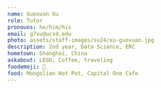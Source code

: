 ```yaml
---
name: Guoxuan Xu
role: Tutor
pronouns: he/him/his
email: g7xu@ucsd.edu
photo: assets/staff-images/su24/xu-guoxuan.jpg
description: 2nd year, Data Science, ERC
hometown: Shanghai, China
askabout: LEGO, Coffee, traveling
foodemoji: 🥘
food: Mongolian Hot Pot, Capital One Cafe
---
```


